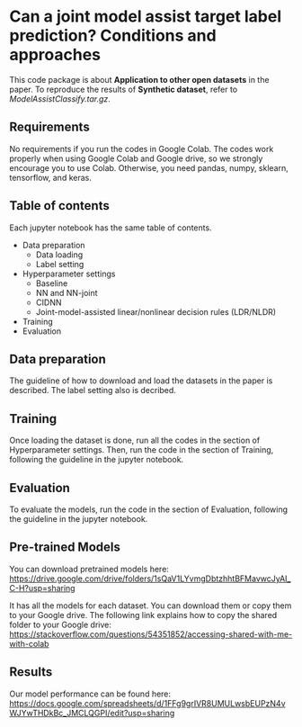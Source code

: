 # Can a joint model assist target label prediction? Conditions and approaches

This code package is about __Application to other open datasets__ in the paper. To reproduce the results of __Synthetic dataset__, refer to _ModelAssistClassify.tar.gz_.

## Requirements

No requirements if you run the codes in Google Colab. The codes work properly when using Google Colab and Google drive, so we strongly encourage you to use Colab. Otherwise, you need pandas, numpy, sklearn, tensorflow, and keras. 

## Table of contents

Each jupyter notebook has the same table of contents.

* Data preparation
  * Data loading
  * Label setting
* Hyperparameter settings
  * Baseline
  * NN and NN-joint
  * CIDNN
  * Joint-model-assisted linear/nonlinear decision rules (LDR/NLDR)
* Training
* Evaluation

## Data preparation

The guideline of how to download and load the datasets in the paper is described. The label setting also is decribed.

## Training

Once loading the dataset is done, run all the codes in the section of Hyperparameter settings. Then, run the code in the section of Training, following the guideline in the jupyter notebook.


## Evaluation

To evaluate the models, run the code in the section of Evaluation, following the guideline in the jupyter notebook.

## Pre-trained Models

You can download pretrained models here:
https://drive.google.com/drive/folders/1sQaV1LYvmgDbtzhhtBFMavwcJyAI_C-H?usp=sharing
 
It has all the models for each dataset. You can download them or copy them to your Google drive. The following link explains how to copy the shared folder to your Google drive: https://stackoverflow.com/questions/54351852/accessing-shared-with-me-with-colab


## Results

Our model performance can be found here: 
https://docs.google.com/spreadsheets/d/1FFg9grIVR8UMULwsbEUPzN4vWJYwTHDkBc_JMCLQGPI/edit?usp=sharing




